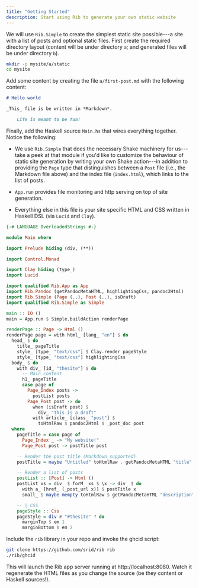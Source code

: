 ```yaml
---
title: "Getting Started"
description: Start using Rib to generate your own static website
---
```


We will use `Rib.Simple` to create the simplest static site possible---a site
with a list of posts and optional static files. First create the required
directory layout (content will be under directory `a`; and generated files will
be under directory `b`).


```bash
mkdir -p mysite/a/static
cd mysite
```

Add some content by creating the file `a/first-post.md` with the following content:


```markdown
# Hello world

_This_ file is be written in *Markdown*.

    Life is meant to be fun!
```


Finally, add the Haskell source `Main.hs` that wires everything together. Notice
the following:

- We use `Rib.Simple` that does the necessary Shake machinery for us---take a
peek at that module if you'd like to customize the behaviour of static site
generation by writing your own Shake action---in addition to providing the
`Page` type that distinguishes between a `Post` file (i.e., the Markdown file
above) and the index file (`index.html`), which links to the list of posts.

- `App.run` provides file monitoring and http serving on top of site
generation.

- Everything else in this file is your site specific HTML and CSS
written in Haskell DSL (via `Lucid` and `Clay`).

```haskell
{-# LANGUAGE OverloadedStrings #-}

module Main where

import Prelude hiding (div, (**))

import Control.Monad

import Clay hiding (type_)
import Lucid

import qualified Rib.App as App
import Rib.Pandoc (getPandocMetaHTML, highlightingCss, pandoc2Html)
import Rib.Simple (Page (..), Post (..), isDraft)
import qualified Rib.Simple as Simple

main :: IO ()
main = App.run $ Simple.buildAction renderPage

renderPage :: Page -> Html ()
renderPage page = with html_ [lang_ "en"] $ do
  head_ $ do
    title_ pageTitle
    style_ [type_ "text/css"] $ Clay.render pageStyle
    style_ [type_ "text/css"] highlightingCss
  body_ $ do
    with div_ [id_ "thesite"] $ do
      -- Main content
      h1_ pageTitle
      case page of
        Page_Index posts ->
          postList posts
        Page_Post post -> do
          when (isDraft post) $
            div_ "This is a draft"
          with article_ [class_ "post"] $
            toHtmlRaw $ pandoc2Html $ _post_doc post
  where
    pageTitle = case page of
      Page_Index _ -> "My website!"
      Page_Post post -> postTitle post

    -- Render the post title (Markdown supported)
    postTitle = maybe "Untitled" toHtmlRaw . getPandocMetaHTML "title" . _post_doc

    -- Render a list of posts
    postList :: [Post] -> Html ()
    postList xs = div_ $ forM_ xs $ \x -> div_ $ do
      with a_ [href_ (_post_url x)] $ postTitle x
      small_ $ maybe mempty toHtmlRaw $ getPandocMetaHTML "description" $ _post_doc x

    -- | CSS
    pageStyle :: Css
    pageStyle = div # "#thesite" ? do
      marginTop $ em 1
      marginBottom $ em 2
```

Include the `rib` library in your repo and invoke the ghcid script:

```bash
git clone https://github.com/srid/rib rib
./rib/ghcid
```

This will launch the Rib app server running at http://localhost:8080. Watch it
regenerate the HTML files as you change the source (be they content or Haskell sources!).

